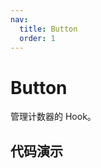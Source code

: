 ```yaml
---
nav:
  title: Button
  order: 1
---
```


# Button

管理计数器的 Hook。

## 代码演示

<API id="FlyButton"></API>
